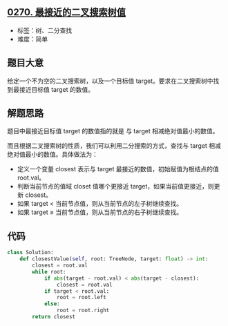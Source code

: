 ## [0270. 最接近的二叉搜索树值](https://leetcode-cn.com/problems/closest-binary-search-tree-value/)

- 标签：树、二分查找
- 难度：简单

## 题目大意

给定一个不为空的二叉搜索树，以及一个目标值 target。要求在二叉搜索树中找到最接近目标值 target 的数值。

## 解题思路

题目中最接近目标值 target 的数值指的就是 与 target 相减绝对值最小的数值。

而且根据二叉搜索树的性质，我们可以利用二分搜索的方式，查找与 target 相减绝对值最小的数值。具体做法为：

- 定义一个变量 closest 表示与 target 最接近的数值，初始赋值为根结点的值 root.val。
- 判断当前节点的值域 closet 值哪个更接近 target，如果当前值更接近，则更新 closest。
- 如果 target < 当前节点值，则从当前节点的左子树继续查找。
- 如果 target ≥ 当前节点值，则从当前节点的右子树继续查找。

## 代码

```Python
class Solution:
    def closestValue(self, root: TreeNode, target: float) -> int:
        closest = root.val
        while root:
            if abs(target - root.val) < abs(target - closest):
                closest = root.val
            if target < root.val:
                root = root.left
            else:
                root = root.right
        return closest
```

